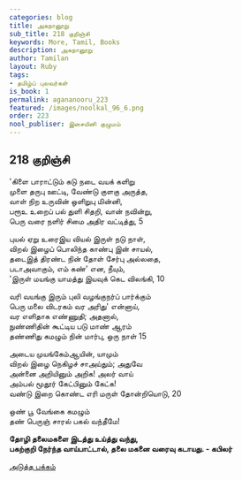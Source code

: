 ```yaml
---
categories: blog
title: அகநானூறு
sub_title: 218 குறிஞ்சி
keywords: More, Tamil, Books
description: அகநானூறு
author: Tamilan
layout: Ruby
tags:
- தமிழ்ப் புலவர்கள்
is_book: 1
permalink: agananooru_223
featured: /images/noolkal_96_6.png
order: 223
nool_publiser: இசையினி குழுமம்
---
```



## 218 குறிஞ்சி

'கிளை பாராட்டும் கடு நடை வயக் களிறு  
முளை தருபு ஊட்டி, வேண்டு குளகு அருத்த,  
வாள் நிற உருவின் ஒளிறுபு மின்னி,  
பரூஉ உறைப் பல் துளி சிதறி, வான் நவின்று,  
பெரு வரை நளிர் சிமை அதிர வட்டித்து, 5

புயல் ஏறு உரைஇய வியல் இருள் நடு நாள்,  
விறல் இழைப் பொலிந்த காண்பு இன் சாயல்,  
தடைஇத் திரண்ட நின் தோள் சேர்பு அல்லதை,  
படாஅவாகும், எம் கண்' என, நீயும்,  
'இருள் மயங்கு யாமத்து இயவுக் கெட விலங்கி, 10

வரி வயங்கு இரும் புலி வழங்குநர்ப் பார்க்கும்  
பெரு மலை விடரகம் வர அரிது' என்னாய்,  
வர எளிதாக எண்ணுதி; அதனால்,  
நுண்ணிதின் கூட்டிய படு மாண் ஆரம்  
தண்ணிது கமழும் நின் மார்பு, ஒரு நாள் 15

அடைய முயங்கேம்ஆயின், யாமும்  
விறல் இழை நெகிழச் சாஅய்தும்; அதுவே  
அன்னை அறியினும் அறிக! அலர் வாய்  
அம்பல் மூதூர் கேட்பினும் கேட்க!  
வண்டு இறை கொண்ட எரி மருள் தோன்றியொடு, 20

ஒண் பூ வேங்கை கமழும்  
தண் பெருஞ் சாரல் பகல் வந்தீமே!

**தோழி தலைமகளை இடத்து உய்த்து வந்து,  
பகற்குறி நேர்ந்த வாய்பாட்டால், தலை மகனை வரைவு கடாயது. - கபிலர்**

[அடுத்த பக்கம்](agananooru_224)